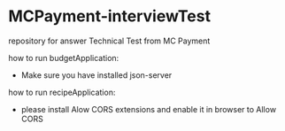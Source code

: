 # MCPayment-interviewTest
repository for answer Technical Test from MC Payment

how to run budgetApplication:
- Make sure you have installed json-server

how to run recipeApplication:
- please install Alow CORS extensions and enable it in browser to Allow CORS

